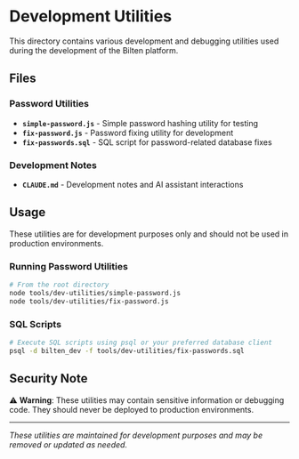 # Development Utilities

This directory contains various development and debugging utilities used during the development of the Bilten platform.

## Files

### Password Utilities
- **`simple-password.js`** - Simple password hashing utility for testing
- **`fix-password.js`** - Password fixing utility for development
- **`fix-passwords.sql`** - SQL script for password-related database fixes

### Development Notes
- **`CLAUDE.md`** - Development notes and AI assistant interactions

## Usage

These utilities are for development purposes only and should not be used in production environments.

### Running Password Utilities
```bash
# From the root directory
node tools/dev-utilities/simple-password.js
node tools/dev-utilities/fix-password.js
```

### SQL Scripts
```bash
# Execute SQL scripts using psql or your preferred database client
psql -d bilten_dev -f tools/dev-utilities/fix-passwords.sql
```

## Security Note

⚠️ **Warning**: These utilities may contain sensitive information or debugging code. They should never be deployed to production environments.

---

*These utilities are maintained for development purposes and may be removed or updated as needed.*